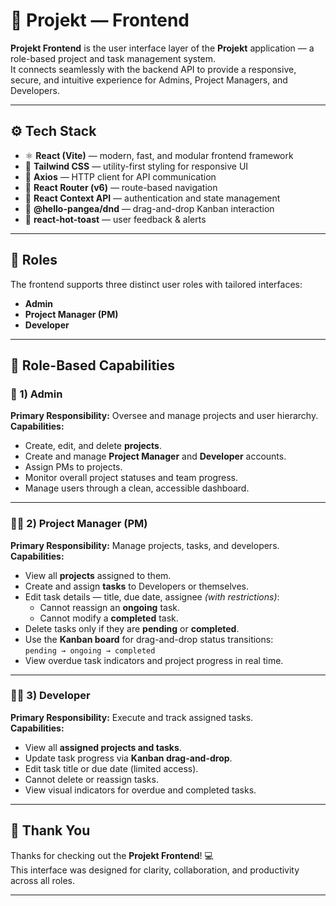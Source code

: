 # 🎨 Projekt — Frontend

**Projekt Frontend** is the user interface layer of the **Projekt** application — a role-based project and task management system.  
It connects seamlessly with the backend API to provide a responsive, secure, and intuitive experience for Admins, Project Managers, and Developers.

---

## ⚙️ Tech Stack

- ⚛️ **React (Vite)** — modern, fast, and modular frontend framework  
- 🎨 **Tailwind CSS** — utility-first styling for responsive UI  
- 🔁 **Axios** — HTTP client for API communication  
- 🧭 **React Router (v6)** — route-based navigation  
- 🔐 **React Context API** — authentication and state management  
- 🧩 **@hello-pangea/dnd** — drag-and-drop Kanban interaction  
- 🔔 **react-hot-toast** — user feedback & alerts

---

## 👥 Roles

The frontend supports three distinct user roles with tailored interfaces:

- **Admin**  
- **Project Manager (PM)**  
- **Developer**

---

## 🧰 Role-Based Capabilities

### 👑 1) Admin

**Primary Responsibility:** Oversee and manage projects and user hierarchy.  
**Capabilities:**
- Create, edit, and delete **projects**.  
- Create and manage **Project Manager** and **Developer** accounts.  
- Assign PMs to projects.  
- Monitor overall project statuses and team progress.  
- Manage users through a clean, accessible dashboard.

---

### 👨‍💼 2) Project Manager (PM)

**Primary Responsibility:** Manage projects, tasks, and developers.  
**Capabilities:**
- View all **projects** assigned to them.  
- Create and assign **tasks** to Developers or themselves.  
- Edit task details — title, due date, assignee *(with restrictions)*:  
  - Cannot reassign an **ongoing** task.  
  - Cannot modify a **completed** task.  
- Delete tasks only if they are **pending** or **completed**.  
- Use the **Kanban board** for drag-and-drop status transitions:  
  `pending → ongoing → completed` 
- View overdue task indicators and project progress in real time.

---

### 👨‍💻 3) Developer

**Primary Responsibility:** Execute and track assigned tasks.  
**Capabilities:**
- View all **assigned projects and tasks**.  
- Update task progress via **Kanban drag-and-drop**.  
- Edit task title or due date (limited access).  
- Cannot delete or reassign tasks.  
- View visual indicators for overdue and completed tasks.

---

## 🙏 Thank You

Thanks for checking out the **Projekt Frontend**! 💻  
This interface was designed for clarity, collaboration, and productivity across all roles.


---
